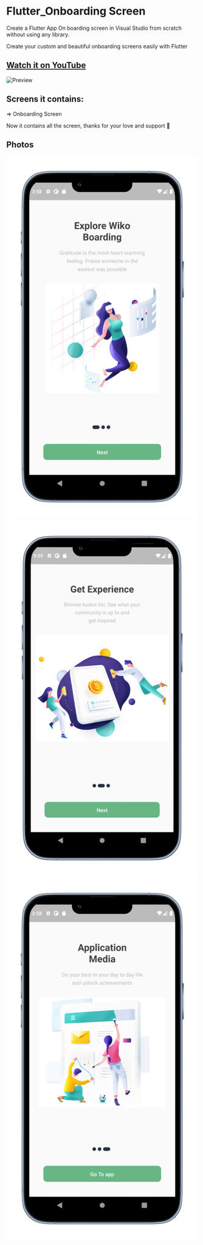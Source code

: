 # Flutter_Onboarding Screen

Create a Flutter App On boarding screen in Visual Studio from scratch without using any library.

Create your custom and beautiful onboarding screens easily with Flutter

## [Watch it on YouTube](https://youtu.be/ZxIOeuowZgc)

![Preview](U4.png)

## Screens it contains:

=> Onboarding Screen

Now it contains all the screen, thanks for your love and support 🙏 

## Photos
![Preview](U1.png)
![Preview](U2.png)
![Preview](U3.png)
